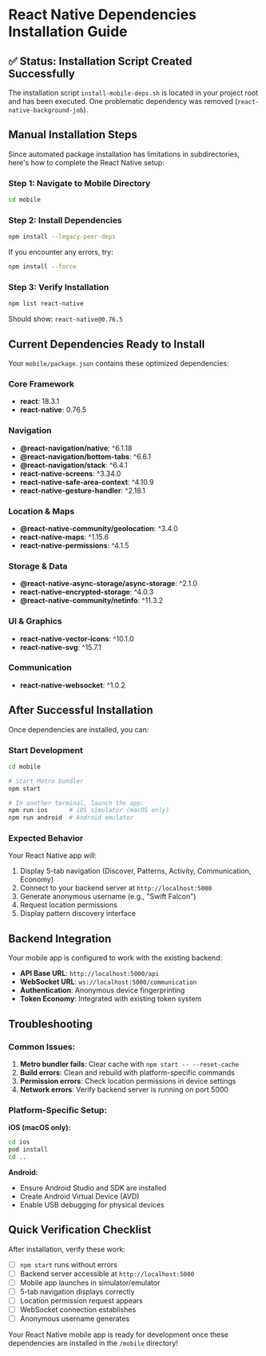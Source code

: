 # React Native Dependencies Installation Guide

## ✅ Status: Installation Script Created Successfully

The installation script `install-mobile-deps.sh` is located in your project root and has been executed. One problematic dependency was removed (`react-native-background-job`).

## Manual Installation Steps

Since automated package installation has limitations in subdirectories, here's how to complete the React Native setup:

### Step 1: Navigate to Mobile Directory
```bash
cd mobile
```

### Step 2: Install Dependencies
```bash
npm install --legacy-peer-deps
```

If you encounter any errors, try:
```bash
npm install --force
```

### Step 3: Verify Installation
```bash
npm list react-native
```

Should show: `react-native@0.76.5`

## Current Dependencies Ready to Install

Your `mobile/package.json` contains these optimized dependencies:

### Core Framework
- **react**: 18.3.1
- **react-native**: 0.76.5

### Navigation
- **@react-navigation/native**: ^6.1.18
- **@react-navigation/bottom-tabs**: ^6.6.1
- **@react-navigation/stack**: ^6.4.1
- **react-native-screens**: ^3.34.0
- **react-native-safe-area-context**: ^4.10.9
- **react-native-gesture-handler**: ^2.18.1

### Location & Maps
- **@react-native-community/geolocation**: ^3.4.0
- **react-native-maps**: ^1.15.6
- **react-native-permissions**: ^4.1.5

### Storage & Data
- **@react-native-async-storage/async-storage**: ^2.1.0
- **react-native-encrypted-storage**: ^4.0.3
- **@react-native-community/netinfo**: ^11.3.2

### UI & Graphics
- **react-native-vector-icons**: ^10.1.0
- **react-native-svg**: ^15.7.1

### Communication
- **react-native-websocket**: ^1.0.2

## After Successful Installation

Once dependencies are installed, you can:

### Start Development
```bash
cd mobile

# Start Metro bundler
npm start

# In another terminal, launch the app:
npm run ios      # iOS simulator (macOS only)
npm run android  # Android emulator
```

### Expected Behavior
Your React Native app will:
1. Display 5-tab navigation (Discover, Patterns, Activity, Communication, Economy)
2. Connect to your backend server at `http://localhost:5000`
3. Generate anonymous username (e.g., "Swift Falcon")
4. Request location permissions
5. Display pattern discovery interface

## Backend Integration

Your mobile app is configured to work with the existing backend:
- **API Base URL**: `http://localhost:5000/api`
- **WebSocket URL**: `ws://localhost:5000/communication`
- **Authentication**: Anonymous device fingerprinting
- **Token Economy**: Integrated with existing token system

## Troubleshooting

### Common Issues:
1. **Metro bundler fails**: Clear cache with `npm start -- --reset-cache`
2. **Build errors**: Clean and rebuild with platform-specific commands
3. **Permission errors**: Check location permissions in device settings
4. **Network errors**: Verify backend server is running on port 5000

### Platform-Specific Setup:

**iOS (macOS only):**
```bash
cd ios
pod install
cd ..
```

**Android:**
- Ensure Android Studio and SDK are installed
- Create Android Virtual Device (AVD)
- Enable USB debugging for physical devices

## Quick Verification Checklist

After installation, verify these work:
- [ ] `npm start` runs without errors
- [ ] Backend server accessible at `http://localhost:5000`
- [ ] Mobile app launches in simulator/emulator
- [ ] 5-tab navigation displays correctly
- [ ] Location permission request appears
- [ ] WebSocket connection establishes
- [ ] Anonymous username generates

Your React Native mobile app is ready for development once these dependencies are installed in the `/mobile` directory!